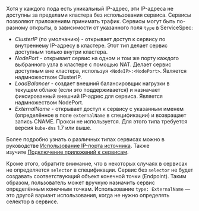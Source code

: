 
Хотя у каждого пода есть уникальный IP-адрес, эти IP-адреса не доступны за пределами кластера без использования сервиса. Сервисы позволяют приложениям принимать трафик. Сервисы могут быть по-разному открыты, в зависимости от указанного поля `type` в ServiceSpec:

-   _ClusterIP_ (по умолчанию) - открывает доступ к сервису по внутреннему IP-адресу в кластере. Этот тип делает сервис доступным только внутри кластера.
-   _NodePort_ - открывает сервис на одном и том же порту каждого выбранного узла в кластере с помощью NAT. Делает сервис доступным вне кластера, используя `<NodeIP>:<NodePort>`. Является надмножеством ClusterIP.
-   _LoadBalancer_ - создает внешний балансировщик нагрузки в текущем облаке (если это поддерживается) и назначает фиксированный внешний IP-адрес для сервиса. Является надмножеством NodePort.
-   _ExternalName_ - открывает доступ к сервису с указанным именем (определённое в поле `externalName` в спецификации) и возвращает запись CNAME. Прокси не используется. Для этого типа требуется версия `kube-dns` 1.7 или выше.


Более подробно узнать о различных типах сервисах можно в руководстве [Использование IP-порта источника](https://kubernetes.io/docs/tutorials/services/source-ip/). Также изучите [Подключение приложений к сервисам](https://kubernetes.io/docs/concepts/services-networking/connect-applications-service).

Кроме этого, обратите внимание, что в некоторых случаях в сервисах не определяется `selector` в спецификации. Сервис без `selector` не будет создавать соответствующий объект конечной точки (Endpoint). Таким образом, пользователь может вручную назначить сервис определённым конечным точкам. Использование `type: ExternalName` — это другой вариант использования, когда не нужно определять селектор в сервисе.
